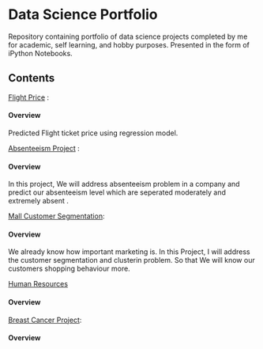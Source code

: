 # Data Science Portfolio
Repository containing portfolio of data science projects completed by me for academic, self learning, and hobby purposes. Presented in the form of iPython Notebooks.

## Contents
[Flight Price](https://github.com/ugursavci/My-Data-Science-Portfolio/tree/main/Flight%20Price) :  
#### Overview

Predicted Flight ticket price using regression model.

[Absenteeism Project](https://github.com/ugursavci/My-Data-Science-Portfolio/tree/main/Absenteeism_Project) : 
#### Overview

In this project, We will address absenteeism problem in a company and predict our absenteeism level which are seperated moderately and extremely absent .

[Mall Customer Segmentation](https://github.com/ugursavci/My-Data-Science-Portfolio/tree/main/Mall_Customer_Segmentation):
#### Overview
We already know how important marketing is. In this Project, I will address the customer segmentation and clusterin problem.
So that We will know our customers shopping behaviour more.

[Human Resources](https://github.com/ugursavci/My-Data-Science-Portfolio/tree/main/Human_Resources)
#### Overview



[Breast Cancer Project](https://github.com/ugursavci/My-Data-Science-Portfolio/tree/main/Breast_Cancer_Project-main):
#### Overview
